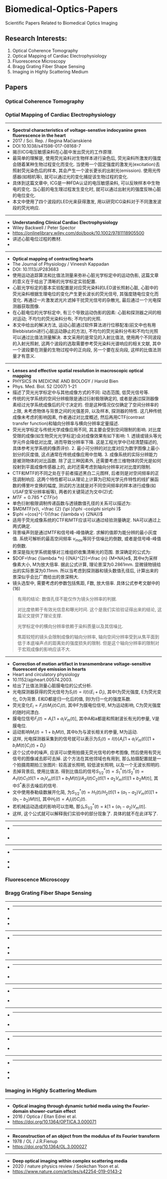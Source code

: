 # Biomedical-Optics-Papers
 Scientific Papers Related to Biomedical Optics Imaging

## Research Interests:

1. Optical Coherence Tomography
2. Optical Mapping of Cardiac Electrophysiology
3. Fluorescence Microscopy
4. Bragg Grating Fiber Shape Sensing
5. Imaging in Highly Scattering Medium

## Papers

### Optical Coherence Tomography

### Optial Mapping of Cardiac Electrophysiology

--- 
- **Spectral characteristics of voltage-senstive indocyanine green fluorescence in the heart**
- 2017 / Sci. Rep. / Regina Mačianskienė
- DOI:10.1038/s41598-017-08168-7
- 揭示ICG电压敏感染料在心脏中发出荧光的工作原理. 
- 最简单的理解是, 使用荧光染料对生物样本进行染色后, 荧光染料所激发的强度会随着某种生物过程变化而变化. 当使用一个固定强度的激发光(excitation)去照射荧光染色后的样本, 其会产生一个波长更长的出射光(emission). 使用光传感器(如相机等), 就可以通过光的变化捕捉该生物过程的变化. 
- 具体到这篇文章中, ICG是一种FDA认证的电压敏感染料, 可以反映样本中生物电的变化. 当心脏的电生理过程发生变化时, 就可以通过出射光的强度反映心脏的电位变化. 
- 本文中使用了四个波段的LED光来获得激发, 用以研究ICG染料对于不同激发波段的荧光响应. 
--- 
- **Understanding Clinical Cardiac Electrophysiology**
- Wiley Backwell / Peter Spector
- https://onlinelibrary.wiley.com/doi/book/10.1002/9781118905500
- 讲述心脏电位过程的教材.
- 
--- 
- **Optical mapping of contracting hearts**
- The Journal of Physiology / Vineesh Kappadan 
- DOI: 10.1113/JP283683
- 使用运动追踪算法和比值法测量来弥补心脏光学标定中的运动伪影, 这篇文章的意义在于给出了清晰的光学标定实验配置. 
- 心脏光学标定的基本实验配置是对应荧光染料的LED波长照射心脏, 心脏中的荧光染料根据生理电位的变化产生更长波长的荧光信号, 其强度随电位变化而变化. 再通过一片激发滤光片滤掉干扰荧光信号的杂散光, 最后通过一个光电探测器获取图像. 
- 在心脏电位的光学标定中, 有三个导致运动伪影的因素: 心脏和探测器之间的相对运动; 不均匀的荧光染料分布; 不均匀的光照. 
- 本文中给出的解决方法, 运动心脏通过软件算法进行位移配准(前文中也有用Blebbistatin进行心脏运动静止的方法), 不均匀的荧光染料分布和不均匀光照可以通过比值法测量解决. 本文采用的是常见的入射比值法, 使用两个不同波段的入射光照射, 这两个波段的选取需要参考荧光染料光谱响应的相关文献, 其中一个波段要在测量的生物过程中的正向段, 另一个要在反向段, 这样的比值法测量才有意义. 

--- 
- **Lenses and effective spatial resolution in macroscopic optical mapping**
- PHYSICS IN MEDICINE AND BIOLOGY / Harold Bien
- Phys. Med. Biol. 52 (2007) 1–21
- 描述了荧光光学标定中与其他成像方式的不同: 动态范围, 低荧光信号等. 
- 传统的光学系统的空间分辨极限是通过衍射极限确定的, 或者是通过探测器像素经过光学系统成像后的尺寸决定的. 但是这种情况仅仅确定了空间分辨率的上限, 未考虑物体与背景之间的光强差异, 以及样本, 探测器的特性. 这几种传统成像未考虑的影响因素, 作者通过对比度概述, 然后再用CTF(contrast transfer function)和轴向分辨率与横向分辨率定量描述. 
- 荧光光学标定与传统光学成像应用不同, 其主要会受到空间限制的影响. 对比度受限的成像(如生物荧光光学标定)会对成像效果有如下影响: 1. 透镜或镜头等光学元件会降低对比度, 进而导致分辨率下降. 这是工程光学中已经清楚描述的, 具体参考光学系统的像质评价. 2. 最小可分辨的对比度对应为数字图像上最小划分的灰度值, 这点通常在传统成像应用中忽略. 3. 成像系统的实际分辨能力是被测物体的对比函数. 除了这三种因素外, 还需要考虑三维物体的荧光是如何投射到平面成像传感器上的, 此时还需考虑到轴向分辨率对对比度的限制. 
- CTF和MTF的不同之处在于前者描述黑白二元图样, 后者则是对空间频率的正弦调制响应. 这两个特性都可以从理论上计算为已知光学元件特性的线扩展函数的傅里叶变换的幅度, 测试的方法就是对不同空间频率的样本进行成像(如USAF空军分辨率板等), 两者的关键简述为文中(2)式: 
- $MTF = 0.785*CTF(v)$
- 单色衍射极限调制传递函数与透镜数值孔径的关系可以描述为: 
- $MDMTF(v)\, =\frac {2} {\pi }(\phi -cos\phi sin\phi )$
- $\phi ={cos}^{-1}(\frac {\lambda v} {2NA})$
- 适用于荧光成像系统的CTF和MTF应该可以通过经验测量确定. NA可以通过上两式确定. 
- 背景噪声则是通过MTF和信号峰-峰值确定. 求解的值即为能分辨的最小灰度值. 系统可解析的最高空间频率 ${v}_{max}$等同于信噪比的倒数, 或者是信号峰-峰值的倒数. 
- 景深是指光学系统能够对三维组织收集清晰光的范围. 景深确定的公式为: 
- $DOF=\frac {\lambda *n} {{NA}^{2}}+\frac {n} {M*NA}e$, 其中e为采样像素大小, M为放大倍率. 据此公式计算, 理论景深为0.2861mm. 显微镜物镜给出的实际景深为0.11mm. 所以当考虑到探测器和镜头数值孔径后, 计算出来的景深似乎会比厂商给出的景深稍大. 
- 镜头选型中, 需要考虑的参数包括焦距, F数, 放大倍率. 具体公式参考文献中的(16)
> 有用的结论: 数值孔径不能仅作为镜头分辨率的判据. 
> 
> 对比度依赖于有效光信息和曝光时间. 这个是我们实验验证得出来的结论, 这篇论文提供了理论支撑. 
> 
> 光学标定中的横向分辨率依赖于染料质量以及其信噪比. 
>
> 焦距较短的镜头会限制成像的轴向分辨率, 轴向空间分辨率受到从焦平面到低于本底噪声点的距离处的强度损失的限制. 但是这个轴向分辨率的限制对于宏观成像的影响应该不大. 

--- 
- **Correction of motion artifact in transmembrane voltage-sensitive fluorescent dye emission in hearts**
- Heart and circulatory physiology
- 10.1152/ajpheart.00574.2003.
- 给出了比值法测量心脏膜电位的公式分析. 
- 光电探测器获得的荧光信号为$S_i(t)=I(t)(E_i+D_i)$, 其中I为荧光强度, E为荧光变化, D为背景. E和D都是归一化后的值, 则I为归一化的强度系数. 
- 荧光变化$E_i=F_i(t)M_i(t)C_i(t)$, 其中F为膜电位信号, M为运动影响, C为荧光强度的随时间漂白. 
- 膜电位信号$F_i(t)=A_i[1+a_iV_m(t)]$, 其中A和a都是和照射波长有光的参量, V是膜电位. 
- 运动影响$M_i(t)=1+b_iM(t)$, 其中b为与波长相关的参量, M为运动. 
- 这样, 光电探测器采集到的信号就可以表示为$S_i(t)=I(t)\{A_i[1+a_iV_m(t)][1+b_iM(t)]C_i(t)+D_i\}$
- 这个公式中的噪声, 应该可以使用拍摄无荧光信号的参考图像, 然后使用有荧光信号的图像减去即可去掉. 这个方法在其他领域也有用到, 那么拍摄配置就是一个拍摄周期拍三张图片: 较高波长照明, 较低波长照明, 以及一个无波长照明的. 
- 去掉背景后, 使用比值法. 得到比值后的信号${S}^{\ast }_{1/2}(t)={S}^{\ast }_{1}(t)/{S}^{\ast }_{2}(t)=A_1I(t)C_1(t)[1+a_1V_m(t)][1+b_1M(t)]/A_2I(t)C_2(t)[1+a_2V_m(t)][1+b_2M(t)]$, 其中${S}^{\ast }$表示去噪后的信号. 
- 文中使用泰勒级数展开化简, 为${S}^{\ast }_{1/2}(t)=H_1(t)/H_2(t)[1+(a_1-a_2)V_m(t)][1+(b_1-b_2)M(t)]$, 其中$H_t(t)=A_iI_i(t)C_i(t)$. 
- 若机械运动造成的影响可以忽略, 那么${S}^{\ast }_{1/2}(t)=k[1+(a_1-a_2)V_m(t)]$. 
- 这样, 这个公式就可以解释我们实验中的部分现象了. 具体的就不在此详写了. 

--- 
- ****
- 

--- 
- ****
- 
- 


### Fluorescence Microscopy

### Bragg Grating Fiber Shape Sensing

--- 
- ****
- 
- 
--- 
- ****
- 
- 
--- 
- ****
- 

--- 
- ****
- 

--- 
- ****
- 

--- 
- ****
- 

--- 
- ****
- 
- 



### Imaging in Highly Scattering Medium

---
- **Optical imaging through dynamic turbid media using the Fourier-domain shower-curtain effect**
- 2016 / Optica / Eitan Edrei et al. 
- https://doi.org/10.1364/OPTICA.3.000071
---
- **Reconstruction of an object from the modulus of its Fourier transform**
- 1978 / OL / J.R.Fienup
- https://doi.org/10.1364/OL.3.000027
--- 
- **Deep optical imaging within complex scattering media**
- 2020 / nature physics review / Seokchan Yoon et al.
- https://www.nature.com/articles/s42254-019-0143-2

